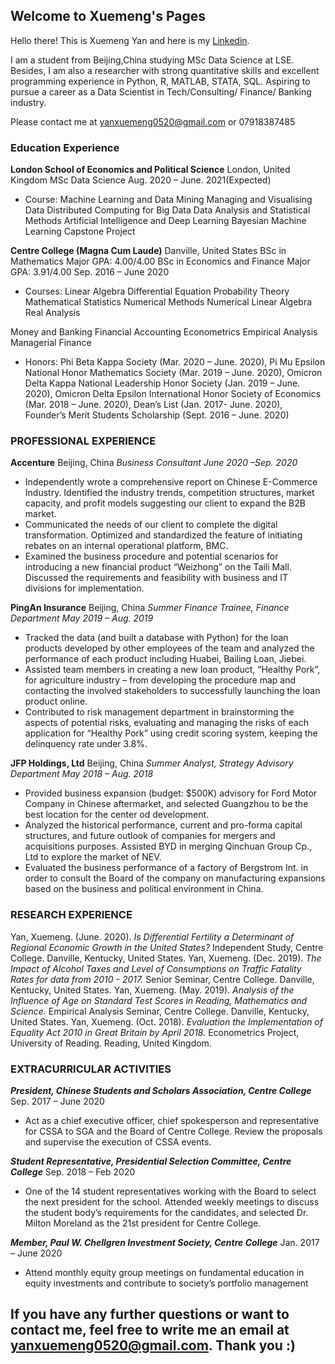 ## Welcome to Xuemeng's Pages

Hello there! This is Xuemeng Yan and here is my [Linkedin](https://www.linkedin.com/in/xuemeng-yan-524045139/). 

I am a student from Beijing,China studying MSc Data Science at LSE. Besides, I am also a researcher with strong quantitative skills and excellent programming experience in Python, R, MATLAB, STATA, SQL. Aspiring to pursue a career as a Data Scientist in Tech/Consulting/ Finance/ Banking industry.

Please contact me at yanxuemeng0520@gmail.com or 07918387485


### Education Experience

**London School of Economics and Political Science**                                                                                          London, United Kingdom
MSc Data Science                                                                                                                    Aug. 2020 – June. 2021(Expected)

- Course:
Machine Learning and Data Mining
Managing and Visualising Data
Distributed Computing for Big Data
Data Analysis and Statistical Methods
Artificial Intelligence and Deep Learning
Bayesian Machine Learning
Capstone Project

**Centre College (Magna Cum Laude)**                                                                                                         Danville, United States
BSc in Mathematics Major GPA: 4.00/4.00 
BSc in Economics and Finance Major GPA: 3.91/4.00                                                                                              Sep. 2016 – June 2020

- Courses: 
Linear Algebra
Differential Equation
Probability Theory
Mathematical Statistics
Numerical Methods
Numerical Linear Algebra
Real Analysis

Money and Banking
Financial Accounting
Econometrics
Empirical Analysis
Managerial Finance

- Honors: Phi Beta Kappa Society (Mar. 2020 – June. 2020), Pi Mu Epsilon National Honor Mathematics Society (Mar. 2019 – June. 2020), Omicron Delta Kappa National Leadership Honor Society (Jan. 2019 – June. 2020), Omicron Delta Epsilon International Honor Society of Economics (Mar. 2018 – June. 2020), Dean’s List (Jan. 2017- June. 2020), Founder’s Merit Students Scholarship (Sept. 2016 – June. 2020)


### PROFESSIONAL EXPERIENCE

**Accenture**                                                                                                                                       Beijing, China
*Business Consultant                                                                                                                           June 2020 –Sep. 2020*
* Independently wrote a comprehensive report on Chinese E-Commerce Industry. Identified the industry trends,
competition structures, market capacity, and profit models suggesting our client to expand the B2B market.
* Communicated the needs of our client to complete the digital transformation. Optimized and standardized the feature
of initiating rebates on an internal operational platform, BMC.
* Examined the business procedure and potential scenarios for introducing a new financial product “Weizhong” on the
Taili Mall. Discussed the requirements and feasibility with business and IT divisions for implementation.

**PingAn Insurance**                                                                                                                                Beijing, China
*Summer Finance Trainee, Finance Department                                                                                                    May 2019 – Aug. 2019*
* Tracked the data (and built a database with Python) for the loan products developed by other employees of the team
and analyzed the performance of each product including Huabei, Bailing Loan, Jiebei.
* Assisted team members in creating a new loan product, “Healthy Pork”, for agriculture industry – from developing the
procedure map and contacting the involved stakeholders to successfully launching the loan product online.
* Contributed to risk management department in brainstorming the aspects of potential risks, evaluating and managing the risks of each application for “Healthy Pork” using credit scoring system, keeping the delinquency rate under 3.8%.
 
**JFP Holdings, Ltd**                                                                                                                               Beijing, China
*Summer Analyst, Strategy Advisory Department                                                                                                  May 2018 – Aug. 2018*
* Provided business expansion (budget: $500K) advisory for Ford Motor Company in Chinese aftermarket, and selected Guangzhou to be the best location for the center od development.
* Analyzed the historical performance, current and pro-forma capital structures, and future outlook of companies for mergers and acquisitions purposes. Assisted BYD in merging Qinchuan Group Cp., Ltd to explore the market of NEV.
* Evaluated the business performance of a factory of Bergstrom Int. in order to consult the Board of the company on manufacturing expansions based on the business and political environment in China.


### RESEARCH EXPERIENCE
Yan, Xuemeng. (June. 2020). *Is Differential Fertility a Determinant of Regional Economic Growth in the United States?* Independent Study, Centre College. Danville, Kentucky, United States.
Yan, Xuemeng. (Dec. 2019). *The Impact of Alcohol Taxes and Level of Consumptions on Traffic Fatality Rates for data from 2010 - 2017.* Senior Seminar, Centre College. Danville, Kentucky, United States.
Yan, Xuemeng. (May. 2019). *Analysis of the Influence of Age on Standard Test Scores in Reading, Mathematics and Science.* Empirical Analysis Seminar, Centre College. Danville, Kentucky, United States.
Yan, Xuemeng. (Oct. 2018). *Evaluation the Implementation of Equality Act 2010 in Great Britain by April 2018.* Econometrics Project, University of Reading. Reading, United Kingdom.

### EXTRACURRICULAR ACTIVITIES
***President, Chinese Students and Scholars Association, Centre College***                                                                     Sep. 2017 – June 2020
* Act as a chief executive officer, chief spokesperson and representative for CSSA to SGA and the Board of Centre College. Review the proposals and supervise the execution of CSSA events.

***Student Representative, Presidential Selection Committee, Centre College***                                                                  Sep. 2018 – Feb 2020
* One of the 14 student representatives working with the Board to select the next president for the school. Attended
weekly meetings to discuss the student body’s requirements for the candidates, and selected Dr. Milton Moreland as
the 21st president for Centre College.

***Member, Paul W. Chellgren Investment Society, Centre College***                                                                             Jan. 2017 – June 2020
* Attend monthly equity group meetings on fundamental education in equity investments and contribute to society’s portfolio management

## If you have any further questions or want to contact me, feel free to write me an email at yanxuemeng0520@gmail.com. Thank you :)
